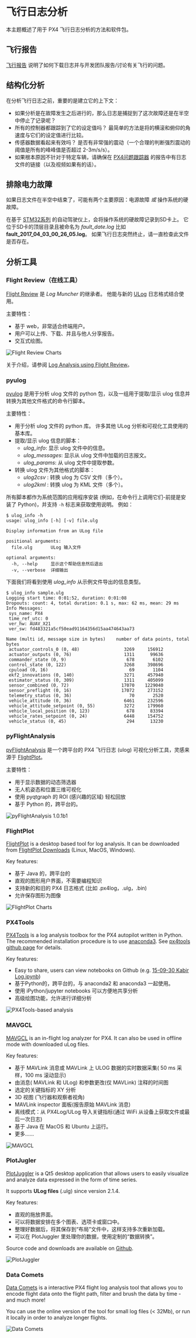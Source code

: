 # 飞行日志分析

本主题概述了用于 PX4 飞行日志分析的方法和软件包。

## 飞行报告

[飞行报告](../getting_started/flight_reporting.md) 说明了如何下载日志并与开发团队报告/讨论有关飞行的问题。

## 结构化分析

在分析飞行日志之前，重要的是建立它的上下文：

* 如果分析是在故障发生之后进行的，那么日志是捕捉到了这次故障还是在半空中停止了记录呢？
* 所有的控制器都跟踪到了它的设定值吗？ 最简单的方法是将的横滚和俯仰的角速度与它们的设定值进行比较。
* 传感器数据看起来有效吗？ 是否有非常强的震动（一个合理的判断强烈震动的阈值是所有的峰峰值是否超过 2-3m/s/s）。
* 如果根本原因不针对于特定车辆，请确保在 [PX4问题跟踪器](https://github.com/PX4/PX4-Autopilot/issues/new) 的报告中有日志文件的链接（以及视频如果有的话）。

## 排除电力故障

如果日志文件在半空中结束了，可能有两个主要原因：电源故障 *或* 操作系统的硬故障。

在基于 [STM32系列](http://www.st.com/en/microcontrollers/stm32-32-bit-arm-cortex-mcus.html?querycriteria=productId=SC1169) 的自动驾驶仪上，会将操作系统的硬故障记录到SD卡上。 它位于SD卡的顶层目录且被命名为 *fault\_date.log* 比如 **fault\_2017\_04\_03\_00\_26\_05.log**。 如果飞行日志突然终止，请一直检查此文件是否存在。

## 分析工具

### Flight Review（在线工具）

[Flight Review](http://logs.px4.io) 是 *Log Muncher* 的继承者。 他能与新的 [ULog](../dev_log/ulog_file_format.md) 日志格式结合使用。

主要特性：

* 基于 web，非常适合终端用户。
* 用户可以上传、下载、并且与他人分享报告。
* 交互式绘图。

![Flight Review Charts](../../assets/flight_log_analysis/flight_review/flight-review-example.png)

关于介绍，请参阅 [Log Analysis using Flight Review](flight_review.md)。

### pyulog

[pyulog](https://github.com/PX4/pyulog) 是用于分析 ulog 文件的 python 包，以及一组用于提取/显示 ulog 信息并转换为其他文件格式的命令行脚本。

主要特性：

* 用于分析 ulog 文件的 python 库。 许多其他 ULog 分析和可视化工具使用的基本库。
* 提取/显示 ulog 信息的脚本： 
  * *ulog_info*: 显示 ulog 文件中的信息。
  * *ulog_messages*: 显示从 ulog 文件中加载的日志报文。
  * *ulog_params*: 从 ulog 文件中提取参数。
* 转换 ulog 文件为其他格式的脚本： 
  * *ulog2csv* : 转换 ulog 为 CSV 文件（多个）。
  * *ulog2kml* : 转换 ulog 为 KML 文件（多个）。

所有脚本都作为系统范围的应用程序安装 (例如，在命令行上调用它们-前提是安装了 Python)，并支持 `-h` 标志来获取使用说明。 例如：

    $ ulog_info -h
    usage: ulog_info [-h] [-v] file.ulg
    
    Display information from an ULog file
    
    positional arguments:
      file.ulg       ULog 输入文件
    
    optional arguments:
      -h, --help     显示这个帮助信息然后退出
      -v, --verbose  详细输出
    

下面我们将看到使用 *ulog_info* 从示例文件导出的信息类型。

    $ ulog_info sample.ulg
    Logging start time: 0:01:52, duration: 0:01:08
    Dropouts: count: 4, total duration: 0.1 s, max: 62 ms, mean: 29 ms
    Info Messages:
     sys_name: PX4
     time_ref_utc: 0
     ver_hw: AUAV_X21
     ver_sw: fd483321a5cf50ead91164356d15aa474643aa73
    
    Name (multi id, message size in bytes)    number of data points, total bytes
     actuator_controls_0 (0, 48)                 3269     156912
     actuator_outputs (0, 76)                    1311      99636
     commander_state (0, 9)                       678       6102
     control_state (0, 122)                      3268     398696
     cpuload (0, 16)                               69       1104
     ekf2_innovations (0, 140)                   3271     457940
     estimator_status (0, 309)                   1311     405099
     sensor_combined (0, 72)                    17070    1229040
     sensor_preflight (0, 16)                   17072     273152
     telemetry_status (0, 36)                      70       2520
     vehicle_attitude (0, 36)                    6461     232596
     vehicle_attitude_setpoint (0, 55)           3272     179960
     vehicle_local_position (0, 123)              678      83394
     vehicle_rates_setpoint (0, 24)              6448     154752
     vehicle_status (0, 45)                       294      13230
    

### pyFlightAnalysis

[pyFlightAnalysis](https://github.com/Marxlp/pyFlightAnalysis) 是一个跨平台的 PX4 飞行日志 (ulog) 可视化分析工具，灵感来源于 [FlightPlot](#flightplot)。

主要特性：

* 用于显示数据的动态筛选器
* 无人机姿态和位置三维可视化
* 使用 pyqtgraph 的 ROI (感兴趣的区域) 轻松回放
* 基于 Python 的，跨平台的。

![pyFlightAnalysis 1.0.1b1](../../assets/flight_log_analysis/pyflightanalysis.png)

### FlightPlot

[FlightPlot](https://github.com/PX4/FlightPlot) is a desktop based tool for log analysis. It can be downloaded from [FlightPlot Downloads](https://github.com/PX4/FlightPlot/releases) (Linux, MacOS, Windows).

Key features:

* 基于 Java 的，跨平台的
* 直观的图形用户界面，不需要编程知识
* 支持新的和旧的 PX4 日志格式 (比如 .px4log，.ulg，.bin)
* 允许保存图形为图像

![FlightPlot Charts](../../assets/flight_log_analysis/flightplot_0.2.16.png)

### PX4Tools

[PX4Tools](https://github.com/dronecrew/px4tools) is a log analysis toolbox for the PX4 autopilot written in Python. The recommended installation procedure is to use [anaconda3](https://conda.io/docs/index.html). See [px4tools github page](https://github.com/dronecrew/px4tools) for details.

Key features:

* Easy to share, users can view notebooks on Github (e.g. [15-09-30 Kabir Log.ipynb](https://github.com/jgoppert/lpe-analysis/blob/master/15-09-30%20Kabir%20Log.ipynb))
* 基于Python的，跨平台的，与 anaconda2 和 anaconda3 一起使用。
* 使用 iPython/jupyter notebooks 可以方便地共享分析
* 高级绘图功能，允许进行详细分析

![PX4Tools-based analysis](../../assets/flight_log_analysis/px4tools.png)

### MAVGCL

[MAVGCL](https://github.com/ecmnet/MAVGCL) is an in-flight log analyzer for PX4. It can also be used in offline mode with downloaded uLog files.

Key features:

* 基于 MAVLink 消息或 MAVLink 上 ULOG 数据的实时数据采集( 50 ms 采样，100 ms 滚动显示)
* 由消息( MAVLink 和 ULog) 和参数更改(仅 MAVLink) 注释的时间图
* 选定的关键指标的 XY 分析
* 3D 视图 (飞行器和观察者视角)
* MAVLink inspector 面板(报告原始 MAVLink 消息)
* 离线模式：从 PX4Log/ULog 导入关键指标(通过 WiFi 从设备上获取文件或最后一次日志)
* 基于 Java 在 MacOS 和 Ubuntu 上运行。
* 更多……

![MAVGCL](../../assets/flight_log_analysis/mavgcl/time_series.png)

### PlotJugler

[PlotJuggler](https://github.com/facontidavide/PlotJuggler) is a Qt5 desktop application that allows users to easily visualize and analyze data expressed in the form of time series.

It supports **ULog files** (.ulg) since version 2.1.4.

Key features:

* 直观的拖放界面。
* 可以将数据安排在多个图表、选项卡或窗口中。
* 整理好数据后，将其保存到“布局”文件中，这样支持多次重新加载。
* 可以在 PlotJuggler 里处理你的数据，使用定制的“数据转换”。

Source code and downloads are available on [Github](https://github.com/facontidavide/PlotJuggler).

![PlotJuggler](../../assets/flight_log_analysis/plotjuggler.png)

### Data Comets

[Data Comets](https://github.com/dsaffo/DataComets) is a interactive PX4 flight log analysis tool that allows you to encode flight data onto the flight path, filter and brush the data by time - and much more!

You can use the online version of the tool for small log files (< 32Mb), or run it locally in order to analyze longer flights.

![Data Comets](../../assets/flight_log_analysis/data_comets/data_comets_overview.gif)
